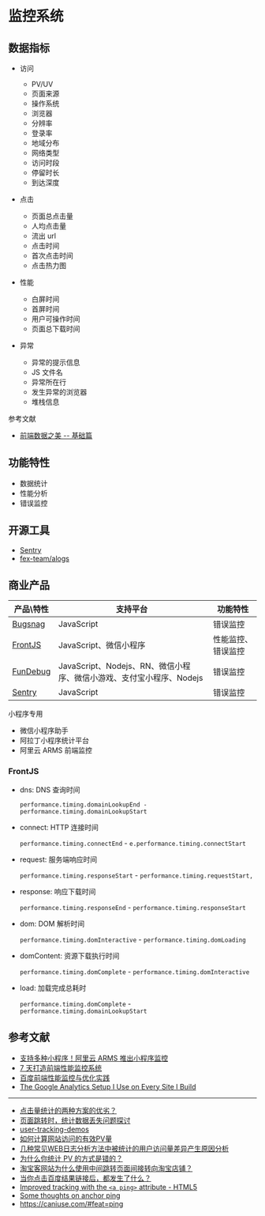 监控系统
========

## 数据指标

- 访问

    - PV/UV
    - 页面来源
    - 操作系统
    - 浏览器
    - 分辨率
    - 登录率
    - 地域分布
    - 网络类型
    - 访问时段
    - 停留时长
    - 到达深度

- 点击

    - 页面总点击量
    - 人均点击量
    - 流出 url
    - 点击时间
    - 首次点击时间
    - 点击热力图

- 性能

    - 白屏时间
    - 首屏时间
    - 用户可操作时间
    - 页面总下载时间

- 异常

    - 异常的提示信息
    - JS 文件名
    - 异常所在行
    - 发生异常的浏览器
    - 堆栈信息

参考文献

- [前端数据之美 -- 基础篇](http://fex.baidu.com/blog/2014/05/front_end-data/)

## 功能特性

- 数据统计
- 性能分析
- 错误监控

## 开源工具

- [Sentry](https://sentry.io)
- [fex-team/alogs](https://github.com/fex-team/alogs)

## 商业产品

| 产品\特性 | 支持平台 | 功能特性 | 
| --- | --- | --- |
| [Bugsnag](https://www.bugsnag.com) | JavaScript | 错误监控 |
| [FrontJS](https://www.frontjs.com/) | JavaScript、微信小程序 | 性能监控、错误监控 |
| [FunDebug](https://www.fundebug.com) | JavaScript、Nodejs、RN、微信小程序、微信小游戏、支付宝小程序、Nodejs | 错误监控 |
| [Sentry](https://sentry.io) | JavaScript | 错误监控 |

小程序专用

- 微信小程序助手
- 阿拉丁小程序统计平台
- 阿里云 ARMS 前端监控

### FrontJS

- dns: DNS 查询时间

    `performance.timing.domainLookupEnd - performance.timing.domainLookupStart`

- connect: HTTP 连接时间

    `performance.timing.connectEnd` - `e.performance.timing.connectStart`

- request: 服务端响应时间

    `performance.timing.responseStart` - `performance.timing.requestStart,`

- response: 响应下载时间

    `performance.timing.responseEnd` - `performance.timing.responseStart`
    
- dom: DOM 解析时间

    `performance.timing.domInteractive` - `performance.timing.domLoading`

- domContent: 资源下载执行时间

    `performance.timing.domComplete` - `performance.timing.domInteractive`

- load: 加载完成总耗时

    `performance.timing.domComplete` - `performance.timing.domainLookupStart`

## 参考文献

- [支持多种小程序！阿里云 ARMS 推出小程序监控](https://www.infoq.cn/article/3QHswJd*3g5Q0t1GdmCP)
- [7 天打造前端性能监控系统](http://fex.baidu.com/blog/2014/05/build-performance-monitor-in-7-days/)
- [百度前端性能监控与优化实践](https://www.slideshare.net/welefen/ss-13579027)
- [The Google Analytics Setup I Use on Every Site I Build](https://philipwalton.com/articles/the-google-analytics-setup-i-use-on-every-site-i-build/)

---

- [点击量统计的两种方案的优劣？](https://www.zhihu.com/question/34810604)
- [页面跳转时，统计数据丢失问题探讨](https://www.barretlee.com/blog/2016/02/20/navigator-beacon-api/)
- [user-tracking-demos](https://github.com/ruanyf/user-tracking-demos)
- [如何计算网站访问的有效PV量](http://www.sunnyu.com/?p=155)
- [几种常见WEB日志分析方法中被统计的用户访问量差异产生原因分析](http://www.sunnyu.com/?p=134)
- [为什么你统计 PV 的方式是错的？](https://juejin.im/post/58ef1fcc570c3500561c2e89#heading-5)
- [淘宝客网站为什么使用中间跳转页面间接转向淘宝店铺？](https://www.zhihu.com/question/21222345)
- [当你点击百度结果链接后，都发生了什么？](https://maxket.com/what-happened-after-clicking-baidu-result/)
- [Improved tracking with the `<a ping>` attribute - HTML5](https://deanhume.com/improved-tracking-with-the-a-ping-attribute-html5/)
- [Some thoughts on anchor ping](https://lapcatsoftware.com/articles/Safari-link-tracking2.html)
- https://caniuse.com/#feat=ping
